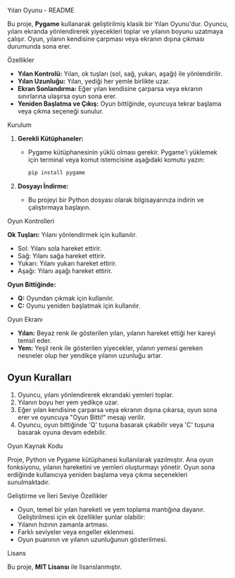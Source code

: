  Yılan Oyunu - README

Bu proje, **Pygame** kullanarak geliştirilmiş klasik bir Yılan Oyunu'dur. Oyuncu, yılanı ekranda yönlendirerek yiyecekleri toplar ve yılanın boyunu uzatmaya çalışır. Oyun, yılanın kendisine çarpması veya ekranın dışına çıkması durumunda sona erer.

 Özellikler

- **Yılan Kontrolü:** Yılan, ok tuşları (sol, sağ, yukarı, aşağı) ile yönlendirilir.
- **Yılan Uzunluğu:** Yılan, yediği her yemle birlikte uzar.
- **Ekran Sonlandırma:** Eğer yılan kendisine çarparsa veya ekranın sınırlarına ulaşırsa oyun sona erer.
- **Yeniden Başlatma ve Çıkış:** Oyun bittiğinde, oyuncuya tekrar başlama veya çıkma seçeneği sunulur.
  
 Kurulum

1. **Gerekli Kütüphaneler:**
   - Pygame kütüphanesinin yüklü olması gerekir. Pygame'i yüklemek için terminal veya komut istemcisine aşağıdaki komutu yazın:
     ```bash
     pip install pygame
     ```

2. **Dosyayı İndirme:**
   - Bu projeyi bir Python dosyası olarak bilgisayarınıza indirin ve çalıştırmaya başlayın.

 Oyun Kontrolleri

**Ok Tuşları:** Yılanı yönlendirmek için kullanılır.
  - Sol: Yılanı sola hareket ettirir.
  - Sağ: Yılanı sağa hareket ettirir.
  - Yukarı: Yılanı yukarı hareket ettirir.
  - Aşağı: Yılanı aşağı hareket ettirir.
  
  **Oyun Bittiğinde:**
  - **Q:** Oyundan çıkmak için kullanılır.
  - **C:** Oyunu yeniden başlatmak için kullanılır.

Oyun Ekranı

- **Yılan:** Beyaz renk ile gösterilen yılan, yılanın hareket ettiği her kareyi temsil eder.
- **Yem:** Yeşil renk ile gösterilen yiyecekler, yılanın yemesi gereken nesneler olup her yendikçe yılanın uzunluğu artar.

## Oyun Kuralları

1. Oyuncu, yılanı yönlendirerek ekrandaki yemleri toplar.
2. Yılanın boyu her yem yedikçe uzar.
3. Eğer yılan kendisine çarparsa veya ekranın dışına çıkarsa, oyun sona erer ve oyuncuya "Oyun Bitti!" mesajı verilir.
4. Oyuncu, oyun bittiğinde 'Q' tuşuna basarak çıkabilir veya 'C' tuşuna basarak oyuna devam edebilir.

 Oyun Kaynak Kodu

Proje, Python ve Pygame kütüphanesi kullanılarak yazılmıştır. Ana oyun fonksiyonu, yılanın hareketini ve yemleri oluşturmayı yönetir. Oyun sona erdiğinde kullanıcıya yeniden başlama veya çıkma seçenekleri sunulmaktadır.

Geliştirme ve İleri Seviye Özellikler

- Oyun, temel bir yılan hareketi ve yem toplama mantığına dayanır. Geliştirilmesi için ek özellikler şunlar olabilir:
- Yılanın hızının zamanla artması.
- Farklı seviyeler veya engeller eklenmesi.
- Oyun puanının ve yılanın uzunluğunun gösterilmesi.

Lisans

Bu proje, **MIT Lisansı** ile lisanslanmıştır.
